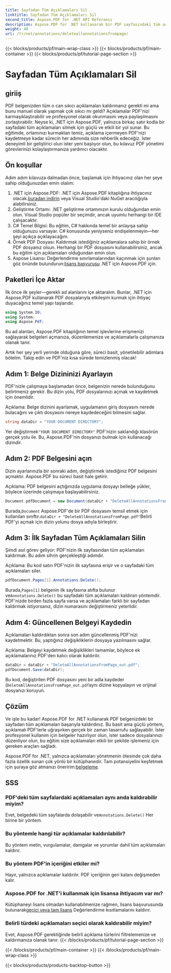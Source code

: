 ```yaml
---
title: Sayfadan Tüm Açıklamaları Sil
linktitle: Sayfadan Tüm Açıklamaları Sil
second_title: Aspose.PDF for .NET API Referansı
description: Aspose.PDF for .NET kullanarak bir PDF sayfasındaki tüm açıklamaları nasıl sileceğinizi öğrenin. PDF'lerinizi etkili bir şekilde temizlemek için adım adım kılavuzumuzu izleyin.
weight: 40
url: /tr/net/annotations/deleteallannotationsfrompage/
---
```


{{< blocks/products/pf/main-wrap-class >}}
{{< blocks/products/pf/main-container >}}
{{< blocks/products/pf/tutorial-page-section >}}

# Sayfadan Tüm Açıklamaları Sil

## giriiş
PDF belgenizden tüm o can sıkıcı açıklamaları kaldırmanız gerekti mi ama bunu manuel olarak yapmak çok sıkıcı mı geldi? Açıklamalar PDF'nizi karmaşıklaştırabilir ve profesyonel olarak okunmasını veya paylaşılmasını zorlaştırabilir. Neyse ki, .NET için Aspose.PDF, yalnızca birkaç satır kodla bir sayfadaki tüm açıklamaları silmek için güçlü ve etkili bir yol sunar. Bu eğitimde, ortamınızı kurmaktan temiz, açıklama içermeyen PDF'nizi kaydetmeye kadar sürecin her adımında size rehberlik edeceğiz. İster deneyimli bir geliştirici olun ister yeni başlıyor olun, bu kılavuz PDF yönetimi görevlerinizi kolaylaştırmanıza yardımcı olacaktır.

## Ön koşullar

Adım adım kılavuza dalmadan önce, başlamak için ihtiyacınız olan her şeye sahip olduğunuzdan emin olalım:

1.  .NET için Aspose.PDF: .NET için Aspose.PDF kitaplığına ihtiyacınız olacak.[buradan indirin](https://releases.aspose.com/pdf/net/) veya Visual Studio'daki NuGet aracılığıyla alabilirsiniz.
2. Geliştirme Ortamı: .NET geliştirme ortamınızın kurulu olduğundan emin olun. Visual Studio popüler bir seçimdir, ancak uyumlu herhangi bir IDE çalışacaktır.
3. C# Temel Bilgisi: Bu eğitim, C# hakkında temel bir anlayışa sahip olduğunuzu varsayar. C# konusunda yeniyseniz endişelenmeyin—her şeyi açıkça açıklayacağım.
4. Örnek PDF Dosyası: Kaldırmak istediğiniz açıklamalara sahip bir örnek PDF dosyanız olsun. Herhangi bir PDF dosyasını kullanabilirsiniz, ancak bu eğitim için açıklamaları olduğundan emin olun.
5.  Aspose Lisansı: Değerlendirme sınırlamalarından kaçınmak için şunları göz önünde bulundurun:[lisans başvurusu](https://purchase.aspose.com/temporary-license/) .NET için Aspose.PDF için.

## Paketleri İçe Aktar

İlk önce ilk şeyler—gerekli ad alanlarını içe aktaralım. Bunlar, .NET için Aspose.PDF kullanarak PDF dosyalarıyla etkileşim kurmak için ihtiyaç duyacağınız temel yapı taşlarıdır.

```csharp
using System.IO;
using System;
using Aspose.Pdf;
```

Bu ad alanları, Aspose.PDF kitaplığının temel işlevlerine erişmenizi sağlayarak belgeleri açmanıza, düzenlemenize ve açıklamalarla çalışmanıza olanak tanır.

Artık her şey yerli yerinde olduğuna göre, süreci basit, yönetilebilir adımlara bölelim. Takip edin ve PDF'niz kısa sürede temizlenmiş olacak!

## Adım 1: Belge Dizininizi Ayarlayın

PDF'nizle çalışmaya başlamadan önce, belgenizin nerede bulunduğunu belirtmeniz gerekir. Bu dizin yolu, PDF dosyalarınızı açmak ve kaydetmek için önemlidir.

Açıklama: Belge dizinini ayarlamak, uygulamanın giriş dosyasını nerede bulacağını ve çıktı dosyasını nereye kaydedeceğini bilmesini sağlar.

```csharp
string dataDir = "YOUR DOCUMENT DIRECTORY";
```

 Yer değiştirmek`"YOUR DOCUMENT DIRECTORY"` PDF'nizin saklandığı klasörün gerçek yolu ile. Bu, Aspose.PDF'nin dosyanızı bulmak için kullanacağı dizindir.

## Adım 2: PDF Belgesini açın

Dizin ayarlarınızla bir sonraki adım, değiştirmek istediğiniz PDF belgesini açmaktır. Aspose.PDF bu süreci basit hale getirir.

Açıklama: PDF belgesini açtığınızda uygulama dosyayı belleğe yükler, böylece üzerinde çalışmaya başlayabilirsiniz.

```csharp
Document pdfDocument = new Document(dataDir + "DeleteAllAnnotationsFromPage.pdf");
```

 Burada,`Document` Aspose.PDF'de bir PDF dosyasını temsil etmek için kullanılan sınıftır.`dataDir + "DeleteAllAnnotationsFromPage.pdf"`Belirli PDF'yi açmak için dizin yolunu dosya adıyla birleştirir.

## Adım 3: İlk Sayfadan Tüm Açıklamaları Silin

Şimdi asıl görev geliyor: PDF'nizin ilk sayfasından tüm açıklamaları kaldırmak. Bu adım sihrin gerçekleştiği adımdır.

Açıklama: Bu kod satırı PDF'nizin ilk sayfasına erişir ve o sayfadaki tüm açıklamaları siler.

```csharp
pdfDocument.Pages[1].Annotations.Delete();
```

 Burada,`Pages[1]` belgenin ilk sayfasına atıfta bulunur ve`Annotations.Delete()` bu sayfadaki tüm açıklamaları kaldıran yöntemdir. PDF'nizde birden fazla sayfa varsa ve açıklamaları farklı bir sayfadan kaldırmak istiyorsanız, dizin numarasını değiştirmeniz yeterlidir.

## Adım 4: Güncellenen Belgeyi Kaydedin

Açıklamaları kaldırdıktan sonra son adım güncellenmiş PDF'nizi kaydetmektir. Bu, yaptığınız değişikliklerin dosyaya yazılmasını sağlar.

Açıklama: Belgeyi kaydetmek değişiklikleri tamamlar, böylece ek açıklamalarınız PDF'den kalıcı olarak kaldırılır.

```csharp
dataDir = dataDir + "DeleteAllAnnotationsFromPage_out.pdf";
pdfDocument.Save(dataDir);
```

Bu kod, değiştirilen PDF dosyasını yeni bir adla kaydeder (`DeleteAllAnnotationsFromPage_out.pdf`aynı dizine kopyalayın ve orijinal dosyanızı koruyun.

## Çözüm

Ve işte bu kadar! Aspose.PDF for .NET kullanarak PDF belgenizdeki bir sayfadan tüm açıklamaları başarıyla kaldırdınız. Bu basit ama güçlü yöntem, açıklamalı PDF'lerle uğraşırken gerçek bir zaman tasarrufu sağlayabilir. İster profesyonel kullanım için belgeler hazırlıyor olun, ister sadece dosyalarınızı düzenliyor olun, bu eğitim size açıklamaları etkili bir şekilde işlemeniz için gereken araçları sağladı.

 Aspose.PDF for .NET, yalnızca açıklamaları yönetmenin ötesinde çok daha fazla özellik sunan çok yönlü bir kütüphanedir. Tam potansiyelini keşfetmek için şuraya göz atmanızı öneririm:[belgeleme](https://reference.aspose.com/pdf/net/).

## SSS

### PDF'deki tüm sayfalardaki açıklamaları aynı anda kaldırabilir miyim?
 Evet, belgedeki tüm sayfalarda dolaşabilir ve`Annotations.Delete()` Her birine bir yöntem.

### Bu yöntemle hangi tür açıklamalar kaldırılabilir?
Bu yöntem metin, vurgulamalar, damgalar ve yorumlar dahil tüm açıklamaları kaldırır.

### Bu yöntem PDF'in içeriğini etkiler mi?
Hayır, yalnızca açıklamalar kaldırılır. PDF içeriğinin geri kalanı değişmeden kalır.

### Aspose.PDF for .NET'i kullanmak için lisansa ihtiyacım var mı?
 Kütüphaneyi lisans olmadan kullanabilmenize rağmen, lisans başvurusunda bulunarak[geçici veya tam lisans](https://purchase.aspose.com/temporary-license/) Değerlendirme kısıtlamalarını kaldırır.

### Belirli türdeki açıklamaları seçici olarak kaldırabilir miyim?
Evet, Aspose.PDF gerektiğinde belirli açıklama türlerini filtrelemenize ve kaldırmanıza olanak tanır.
{{< /blocks/products/pf/tutorial-page-section >}}

{{< /blocks/products/pf/main-container >}}
{{< /blocks/products/pf/main-wrap-class >}}

{{< blocks/products/products-backtop-button >}}

